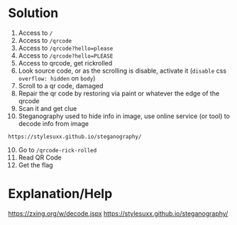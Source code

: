 # Solution

1. Access to `/`
2. Access to `/qrcode`
2. Access to `/qrcode?hello=please`
3. Access to `/qrcode?hello=PLEASE`
4. Access to qrcode, get rickrolled
5. Look source code, or as the scrolling is disable, activate it (`disable` css `overflow: hidden` on `body`)
6. Scroll to a qr code, damaged
7. Repair the qr code by restoring via paint or whatever the edge of the qrcode
8. Scan it and get clue
9. Steganography used to hide info in image, use online service (or tool) to decode info from image
```
https://stylesuxx.github.io/steganography/
```
10. Go to `/qrcode-rick-rolled`
11. Read QR Code
12. Get the flag

# Explanation/Help

https://zxing.org/w/decode.jspx
https://stylesuxx.github.io/steganography/